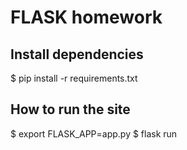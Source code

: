 # FLASK homework #

## Install dependencies ##

$ pip install -r requirements.txt 

## How to run the site ##

$ export FLASK_APP=app.py
$ flask run

